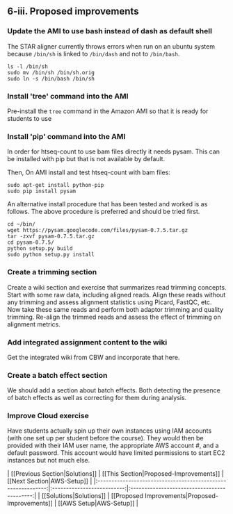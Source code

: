 ## 6-iii. Proposed improvements

### Update the AMI to use bash instead of dash as default shell
The STAR aligner currently throws errors when run on an ubuntu system because `/bin/sh` is linked to `/bin/dash` and not to `/bin/bash`.

```
ls -l /bin/sh
sudo mv /bin/sh /bin/sh.orig
sudo ln -s /bin/bash /bin/sh
```

### Install 'tree' command into the AMI
Pre-install the `tree` command in the Amazon AMI so that it is ready for students to use

### Install 'pip' command into the AMI
In order for htseq-count to use bam files directly it needs pysam. This can be installed with pip but that is not available by default.

Then, On AMI install and test htseq-count with bam files:
```
sudo apt-get install python-pip
sudo pip install pysam
```

An alternative install procedure that has been tested and worked is as follows. The above procedure is preferred and should be tried first.

```
cd ~/bin/
wget https://pysam.googlecode.com/files/pysam-0.7.5.tar.gz
tar -zxvf pysam-0.7.5.tar.gz
cd pysam-0.7.5/
python setup.py build
sudo python setup.py install
```

### Create a trimming section 
Create a wiki section and exercise that summarizes read trimming concepts. Start with some raw data, including aligned reads.  Align these reads without any trimming and assess alignment statistics using Picard, FastQC, etc.  Now take these same reads and perform both adaptor trimming and quality trimming.  Re-align the trimmed reads and assess the effect of trimming on alignment metrics.

### Add integrated assignment content to the wiki
Get the integrated wiki from CBW and incorporate that here.

### Create a batch effect section
We should add a section about batch effects.  Both detecting the presence of batch effects as well as correcting for them during analysis.

### Improve Cloud exercise
Have students actually spin up their own instances using IAM accounts (with one set up per student before the course). They would then be provided with their IAM user name, the appropriate AWS account #, and a default password. This account would have limited permissions to start EC2 instances but not much else.


| [[Previous Section|Solutions]]       | [[This Section|Proposed-Improvements]] | [[Next Section|AWS-Setup]]   |
|:------------------------------------------------------------:|:--------------------------:|:-------------------------------------------:|
| [[Solutions|Solutions]] | [[Proposed Improvements|Proposed-Improvements]]    | [[AWS Setup|AWS-Setup]] |